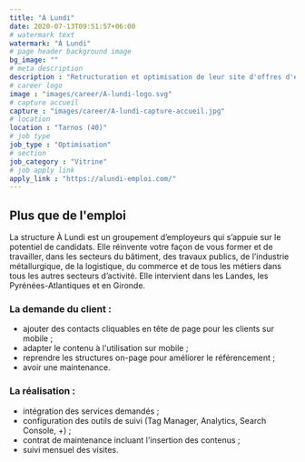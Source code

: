 ```yaml
---
title: "À Lundi"
date: 2020-07-13T09:51:57+06:00
# watermark text
watermark: "À Lundi"
# page header background image
bg_image: ""
# meta description
description : "Retructuration et optimisation de leur site d'offres d'emploi."
# career logo
image : "images/career/A-lundi-logo.svg"
# capture accueil
capture : "images/career/A-lundi-capture-accueil.jpg"
# location
location : "Tarnos (40)"
# job type
job_type : "Optimisation"
# section
job_category : "Vitrine"
# job apply link
apply_link : "https://alundi-emploi.com/"
---
```



## Plus que de l'emploi

La structure À Lundi est un groupement d’employeurs qui s’appuie sur le potentiel de candidats. Elle réinvente votre façon de vous former et de travailler, dans les secteurs du bâtiment, des travaux publics, de l’industrie métallurgique, de la logistique, du commerce et de tous les métiers dans tous les autres secteurs d’activité. Elle intervient dans les Landes, les Pyrénées-Atlantiques et en Gironde.


### La demande du client :

* ajouter des contacts cliquables en tête de page pour les clients sur mobile ;
* adapter le contenu à l'utilisation sur mobile ;
* reprendre les structures on-page pour améliorer le référencement ;
* avoir une maintenance.


### La réalisation :

* intégration des services demandés ;
* configuration des outils de suivi (Tag Manager, Analytics, Search Console, +) ;
* contrat de maintenance incluant l'insertion des contenus ;
* suivi mensuel des visites.
